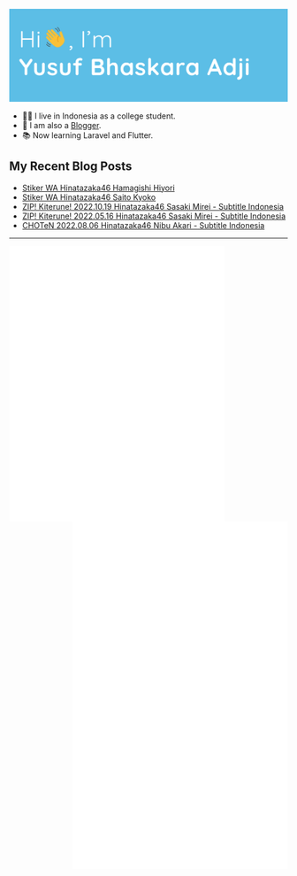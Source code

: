 ![Hi 👋, I'm Yusuf Bhaskara Adji](https://raw.githubusercontent.com/yusufadji/yusufadji/main/images/header.webp?raw=true)

- 🙋‍♂️ I live in Indonesia as a college student.
- 📝 I am also a [Blogger](https://www.frelein.my.id).
- 📚 Now learning Laravel and Flutter.


## My Recent Blog Posts
<!-- BLOG-POST-LIST:START -->
- [Stiker WA Hinatazaka46 Hamagishi Hiyori](https://www.frelein.my.id/2022/07/stiker-wa-hinatazaka46-hamagishi-hiyori.html)
- [Stiker WA Hinatazaka46 Saito Kyoko](https://www.frelein.my.id/2022/07/stiker-wa-hinatazaka46-saito-kyoko.html)
- [ZIP! Kiterune! 2022.10.19 Hinatazaka46 Sasaki Mirei - Subtitle Indonesia](https://www.frelein.my.id/2022/10/zip-kiterune-hinatazaka46-sasaki-mirei.html)
- [ZIP! Kiterune! 2022.05.16 Hinatazaka46 Sasaki Mirei - Subtitle Indonesia](https://www.frelein.my.id/2022/05/zip-kiterune-hinatazaka46-sasaki-mirei.html)
- [CHOTeN 2022.08.06 Hinatazaka46 Nibu Akari - Subtitle Indonesia](https://www.frelein.my.id/2022/08/choten-hinatazaka46-nibu-akari.html)
<!-- BLOG-POST-LIST:END -->


***

[<img align="left" width="390" alt="🦑" src="/general.svg">](#)
[<img align="right" width="390" alt="🦑" src="/medias.svg">](#)
